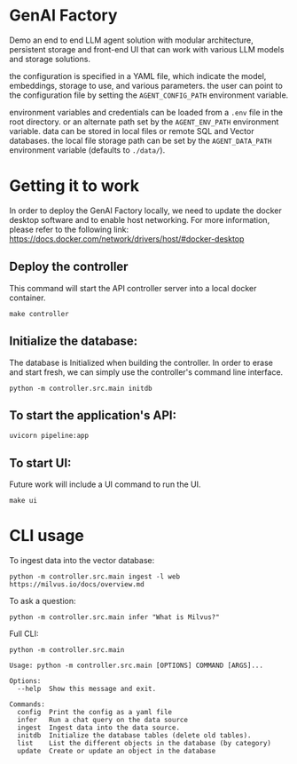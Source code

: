 # GenAI Factory

Demo an end to end LLM agent solution with modular architecture, persistent storage and front-end UI that can work with various LLM models and storage solutions.

the configuration is specified in a YAML file, which indicate the model, embeddings, storage to use, and various parameters. 
the user can point to the configuration file by setting the `AGENT_CONFIG_PATH` environment variable.

environment variables and credentials can be loaded from a `.env` file in the root directory. or an alternate path set by the `AGENT_ENV_PATH` environment variable.
data can be stored in local files or remote SQL and Vector databases. the local file storage path can be set by the `AGENT_DATA_PATH` environment variable (defaults to `./data/`).

# Getting it to work
In order to deploy the GenAI Factory locally, we need to update the docker desktop software and to enable host networking.
For more information, please refer to the following link:
https://docs.docker.com/network/drivers/host/#docker-desktop

## Deploy the controller
This command will start the API controller server into a local docker container.
```shell
make controller
```

## Initialize the database:
The database is Initialized when building the controller.
In order to erase and start fresh, we can simply use the controller's command line interface.

```shell
python -m controller.src.main initdb
```

## To start the application's API:

```shell
uvicorn pipeline:app
```

## To start UI:
Future work will include a UI command to run the UI.
```shell
make ui
```

# CLI usage

To ingest data into the vector database:
```shell
python -m controller.src.main ingest -l web https://milvus.io/docs/overview.md
```

To ask a question:
```shell   
python -m controller.src.main infer "What is Milvus?"
```


Full CLI:

```shell
python -m controller.src.main

Usage: python -m controller.src.main [OPTIONS] COMMAND [ARGS]...

Options:
  --help  Show this message and exit.

Commands:
  config  Print the config as a yaml file
  infer   Run a chat query on the data source
  ingest  Ingest data into the data source.
  initdb  Initialize the database tables (delete old tables).
  list    List the different objects in the database (by category)
  update  Create or update an object in the database
```
